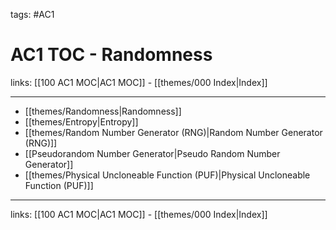 tags: #AC1 

# AC1 TOC - Randomness

links:  [[100 AC1 MOC|AC1 MOC]] - [[themes/000 Index|Index]]

---

- [[themes/Randomness|Randomness]]
- [[themes/Entropy|Entropy]]
- [[themes/Random Number Generator (RNG)|Random Number Generator (RNG)]]
- [[Pseudorandom Number Generator|Pseudo Random Number Generator]]
- [[themes/Physical Uncloneable Function (PUF)|Physical Uncloneable Function (PUF)]]

---
links:  [[100 AC1 MOC|AC1 MOC]] - [[themes/000 Index|Index]]